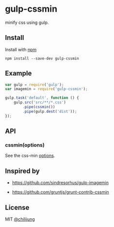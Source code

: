 # gulp-cssmin

minify css using gulp.

## Install

Install with [npm](https://npmjs.org/package/gulp-cssmin)

```
npm install --save-dev gulp-cssmin
```


## Example

```js
var gulp = require('gulp');
var imagemin = require('gulp-cssmin');

gulp.task('default', function () {
	gulp.src('src/**/*.css')
		.pipe(cssmin())
		.pipe(gulp.dest('dist'));
});
```


## API

### cssmin(options)

See the css-min [options](https://github.com/GoalSmashers/clean-css).

## Inspired by

- https://github.com/sindresorhus/gulp-imagemin

- https://github.com/gruntjs/grunt-contrib-cssmin

## License

MIT [@chilijung](http://github.com/chilijung)
